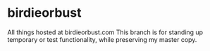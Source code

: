 # birdieorbust
All things hosted at birdieorbust.com 
This branch is for standing up temporary or test functionality, while preserving my master copy.
